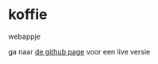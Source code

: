 # koffie
webappje

ga naar [de github page](https://vankesteren.github.io/koffie) voor een live versie
